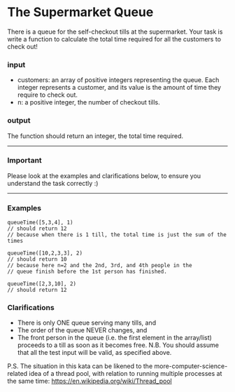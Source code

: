 # The Supermarket Queue
There is a queue for the self-checkout tills at the supermarket. Your task is write a function to calculate the total time required for all the customers to check out!

### input
- customers: an array of positive integers representing the queue. Each integer represents a customer, and its value is the amount of time they require to check out.
- n: a positive integer, the number of checkout tills.
### output
The function should return an integer, the total time required.

---

### Important
Please look at the examples and clarifications below, to ensure you understand the task correctly :)

---

### Examples
```
queueTime([5,3,4], 1)
// should return 12
// because when there is 1 till, the total time is just the sum of the times

queueTime([10,2,3,3], 2)
// should return 10
// because here n=2 and the 2nd, 3rd, and 4th people in the 
// queue finish before the 1st person has finished.

queueTime([2,3,10], 2)
// should return 12
```

### Clarifications
- There is only ONE queue serving many tills, and
- The order of the queue NEVER changes, and
- The front person in the queue (i.e. the first element in the array/list) proceeds to a till as soon as it becomes free.
N.B. You should assume that all the test input will be valid, as specified above.

P.S. The situation in this kata can be likened to the more-computer-science-related idea of a thread pool, with relation to running multiple processes at the same time: https://en.wikipedia.org/wiki/Thread_pool